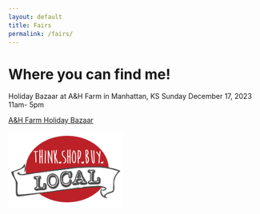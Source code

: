 ```yaml
---
layout: default
title: Fairs
permalink: /fairs/
---
```


# Where you can find me!

Holiday Bazaar at A&H Farm in Manhattan, KS
Sunday December 17, 2023
11am- 5pm

 <a href= "https://www.aandhfarm.com/events/holiday-bazaar" target="_blank" rel="noopener" title="">A&H Farm Holiday Bazaar</a>


<img src="/images/BuyLocal-Small.jpg" width="230"/>